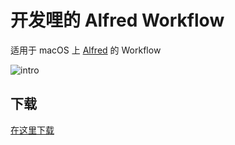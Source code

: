 # 开发哩的 Alfred Workflow

适用于 macOS 上 [Alfred](https://www.alfredapp.com) 的 Workflow

![intro](https://cl.ly/2w081x2r363V/2015-09-23_14_26_19.gif)

## 下载

[在这里下载](/rel)
